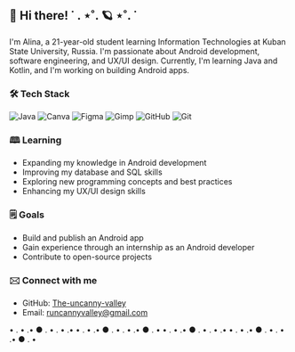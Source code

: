 ## 🌌 Hi there!   ˙  . ⋆˚. 🪐 ⋆˚. ˙
I'm Alina, a 21-year-old student learning Information Technologies at Kuban State University, Russia. I'm passionate about Android development, software engineering, and UX/UI design. Currently, I'm learning Java and Kotlin, and I'm working on building Android apps.
### 🛠 Tech Stack
![Java](https://img.shields.io/badge/java-%23ED8B00.svg?style=for-the-badge&logo=openjdk&logoColor=white) ![Canva](https://img.shields.io/badge/Canva-%2300C4CC.svg?style=for-the-badge&logo=Canva&logoColor=white) ![Figma](https://img.shields.io/badge/figma-%23F24E1E.svg?style=for-the-badge&logo=figma&logoColor=white) ![Gimp](https://img.shields.io/badge/Gimp-657D8B?style=for-the-badge&logo=gimp&logoColor=FFFFFF) ![GitHub](https://img.shields.io/badge/github-%23121011.svg?style=for-the-badge&logo=github&logoColor=white) ![Git](https://img.shields.io/badge/git-%23F05033.svg?style=for-the-badge&logo=git&logoColor=white)

### 🕮 Learning
- Expanding my knowledge in Android development
- Improving my database and SQL skills
- Exploring new programming concepts and best practices
- Enhancing my UX/UI design skills

### 🗒 Goals
- Build and publish an Android app
- Gain experience through an internship as an Android developer
- Contribute to open-source projects

### 🖂 Connect with me
- GitHub: [The-uncanny-valley](https://github.com/The-uncanny-valley)
- Email: runcannyvalley@gmail.com


•             .     •           .• ●   .   •             .     •           .•          •             .     •           .•                          ●   .   •             .     •           .•                ●   .   •         •             .     •           .• ●   .   •             .     •           .•          •             .     •           .•                          ●   .   •             .     •           .•                ●   .   •            
